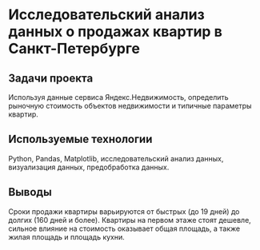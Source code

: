 # Исследовательский анализ данных о продажах квартир в Санкт-Петербурге


## Задачи проекта
Используя данные сервиса Яндекс.Недвижимость, определить рыночную стоимость объектов недвижимости и типичные параметры квартир.
## Используемые технологии
Python, Pandas, Matplotlib, исследовательский анализ данных, визуализация данных, предобработка данных.
## Выводы
Сроки продажи квартиры варьируются от быстрых (до 19 дней) до долгих (160 дней и более). Квартиры на первом этаже стоят дешевле, сильное влияние на стоимость оказывает общая площадь, а также жилая площадь и площадь кухни.
